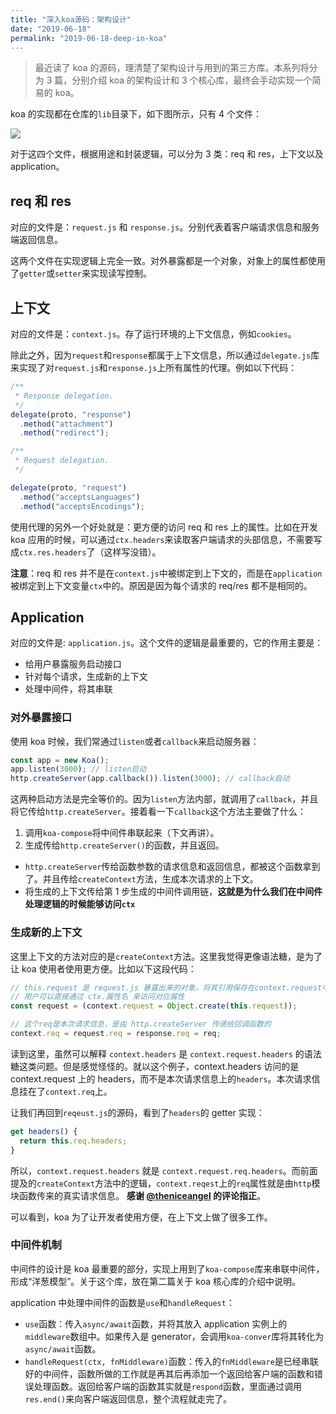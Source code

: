 ```yaml
---
title: "深入koa源码：架构设计"
date: "2019-06-18"
permalink: "2019-06-18-deep-in-koa"
---
```


> 最近读了 koa 的源码，理清楚了架构设计与用到的第三方库。本系列将分为 3 篇，分别介绍 koa 的架构设计和 3 个核心库，最终会手动实现一个简易的 koa。

koa 的实现都在仓库的`lib`目录下，如下图所示，只有 4 个文件：

![](https://static.godbmw.com/img/2019-06-18-deep-in-koa/1.png)

对于这四个文件，根据用途和封装逻辑，可以分为 3 类：req 和 res，上下文以及 application。

## req 和 res

对应的文件是：`request.js` 和 `response.js`。分别代表着客户端请求信息和服务端返回信息。

这两个文件在实现逻辑上完全一致。对外暴露都是一个对象，对象上的属性都使用了`getter`或`setter`来实现读写控制。

## 上下文

对应的文件是：`context.js`。存了运行环境的上下文信息，例如`cookies`。

除此之外，因为`request`和`response`都属于上下文信息，所以通过`delegate.js`库来实现了对`request.js`和`response.js`上所有属性的代理。例如以下代码：

```javascript
/**
 * Response delegation.
 */
delegate(proto, "response")
  .method("attachment")
  .method("redirect");

/**
 * Request delegation.
 */

delegate(proto, "request")
  .method("acceptsLanguages")
  .method("acceptsEncodings");
```

使用代理的另外一个好处就是：更方便的访问 req 和 res 上的属性。比如在开发 koa 应用的时候，可以通过`ctx.headers`来读取客户端请求的头部信息，不需要写成`ctx.res.headers`了（这样写没错）。

**注意**：req 和 res 并不是在`context.js`中被绑定到上下文的，而是在`application`被绑定到上下文变量`ctx`中的。原因是因为每个请求的 req/res 都不是相同的。

## Application

对应的文件是: `application.js`。这个文件的逻辑是最重要的，它的作用主要是：

- 给用户暴露服务启动接口
- 针对每个请求，生成新的上下文
- 处理中间件，将其串联

### 对外暴露接口

使用 koa 时候，我们常通过`listen`或者`callback`来启动服务器：

```javascript
const app = new Koa();
app.listen(3000); // listen启动
http.createServer(app.callback()).listen(3000); // callback启动
```

这两种启动方法是完全等价的。因为`listen`方法内部，就调用了`callback`，并且将它传给`http.createServer`。接着看一下`callback`这个方法主要做了什么：

1. 调用`koa-compose`将中间件串联起来（下文再讲）。
2. 生成传给`http.createServer()`的函数，并且返回。

- `http.createServer`传给函数参数的请求信息和返回信息，都被这个函数拿到了。并且传给`createContext`方法，生成本次请求的上下文。
- 将生成的上下文传给第 1 步生成的中间件调用链，**这就是为什么我们在中间件处理逻辑的时候能够访问`ctx`**

### 生成新的上下文

这里上下文的方法对应的是`createContext`方法。这里我觉得更像语法糖，是为了让 koa 使用者使用更方便。比如以下这段代码：

```javascript
// this.request 是 request.js 暴露出来的对象，将其引用保存在context.request中
// 用户可以直接通过 ctx.属性名 来访问对应属性
const request = (context.request = Object.create(this.request));

// 这个req是本次请求信息，是由 http.createServer 传递给回调函数的
context.req = request.req = response.req = req;
```

读到这里，虽然可以解释 `context.headers` 是 `context.request.headers` 的语法糖这类问题。但是感觉怪怪的。就以这个例子，context.headers 访问的是 context.request 上的 headers，而不是本次请求信息上的`headers`。本次请求信息挂在了`context.req`上。

让我们再回到`reqeust.js`的源码，看到了`headers`的 getter 实现：

```javascript
get headers() {
  return this.req.headers;
}
```

所以，`context.request.headers` 就是 `context.request.req.headers`。而前面提及的`createContext`方法中的逻辑，`context.reqest`上的`req`属性就是由`http`模块函数传来的真实请求信息。 **感谢 [@theniceangel](https://github.com/theniceangel) 的评论指正**。

可以看到，koa 为了让开发者使用方便，在上下文上做了很多工作。

### 中间件机制

中间件的设计是 koa 最重要的部分，实现上用到了`koa-compose`库来串联中间件，形成“洋葱模型”。关于这个库，放在第二篇关于 koa 核心库的介绍中说明。

application 中处理中间件的函数是`use`和`handleRequest`：

- `use`函数：传入`async/await`函数，并将其放入 application 实例上的`middleware`数组中。如果传入是 generator，会调用`koa-conver`库将其转化为`async/await`函数。
- `handleRequest(ctx, fnMiddleware)`函数：传入的`fnMiddleware`是已经串联好的中间件，函数所做的工作就是再其后再添加一个返回给客户端的函数和错误处理函数。返回给客户端的函数其实就是`respond`函数，里面通过调用`res.end()`来向客户端返回信息，整个流程就走完了。
